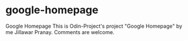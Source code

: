 # google-homepage
Google Homepage
This is Odin-Project's project "Google Homepage" by me Jillawar Pranay.
Comments are welcome.
